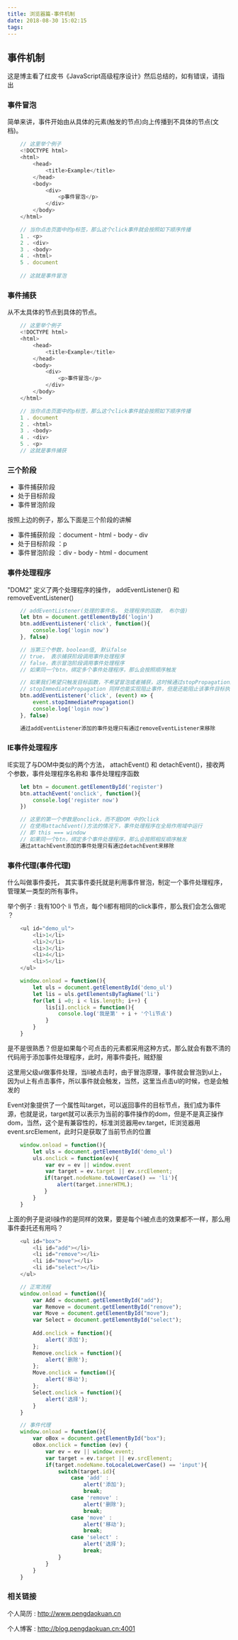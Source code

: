 ```yaml
---
title: 浏览器篇-事件机制
date: 2018-08-30 15:02:15
tags:
---
```

## 事件机制
这是博主看了红皮书《JavaScript高级程序设计》然后总结的，如有错误，请指出

### 事件冒泡
简单来讲，事件开始由从具体的元素(触发的节点)向上传播到不具体的节点(文档)。
```javascript
    // 这里举个例子
    <!DOCTYPE html>
    <html>
        <head>
            <title>Example</title>
        </head>
        <body>
            <div>
                <p事件冒泡</p>
            </div>
        </body>
    </html>

    // 当你点击页面中的p标签，那么这个click事件就会按照如下顺序传播
    1 . <p>
    2 . <div>
    3 . <body>
    4 . <html>
    5 . document
    
    // 这就是事件冒泡  
```
### 事件捕获
从不太具体的节点到具体的节点。
```javascript
    // 这里举个例子
    <!DOCTYPE html>
    <html>
        <head>
            <title>Example</title>
        </head>
        <body>
            <div>
                <p>事件冒泡</p>
            </div>
        </body>
    </html>

    // 当你点击页面中的p标签，那么这个click事件就会按照如下顺序传播
    1 . document
    2 . <html>
    3 . <body>
    4 . <div>
    5 . <p>
    // 这就是事件捕获  
```
### 三个阶段
+ 事件捕获阶段
+ 处于目标阶段
+ 事件冒泡阶段

按照上边的例子，那么下面是三个阶段的讲解
+ 事件捕获阶段 ：document - html - body - div
+ 处于目标阶段 ：p
+ 事件冒泡阶段 ：div - body - html - document

<!--more-->
### 事件处理程序
"DOM2" 定义了两个处理程序的操作， addEventListener() 和 removeEventListener()

```javascript
    // addEventListener(处理的事件名， 处理程序的函数， 布尔值)
    let btn = document.getElementById('login')
    btn.addEventListener('click', function(){
        console.log('login now')
    }, false)

    // 当第三个参数，boolean值, 默认false
    // true， 表示捕获阶段调用事件处理程序
    // false，表示冒泡阶段调用事件处理程序
    // 如果同一个btn，绑定多个事件处理程序，那么会按照顺序触发

    // 如果我们希望只触发目标函数，不希望冒泡或者捕获，这时候通过stopPropagation来阻止
    // stopImmediatePropagation 同样也能实现阻止事件，但是还能阻止该事件目标执行别的注册事件。
    btn.addEventListener('click', (event) => {
        event.stopImmediatePropagation()
        console.log('login now')
    }, false)

    通过addEventListener添加的事件处理只有通过removeEventListener来移除
```

### IE事件处理程序
IE实现了与DOM中类似的两个方法， attachEvent() 和 detachEvent()，接收两个参数，事件处理程序名称和 事件处理程序函数

```javascript
    let btn = document.getElementById('register')
    btn.attachEvent('onclick', function(){
        console.log('register now')
    })

    // 这里的第一个参数是onclick，而不是DOM 中的click
    // 在使用attachEvent()方法的情况下，事件处理程序在全局作用域中运行
    // 即 this === window
    // 如果同一个btn，绑定多个事件处理程序，那么会按照相反顺序触发
    通过attachEvent添加的事件处理只有通过detachEvent来移除
```
### 事件代理(事件代理)
什么叫做事件委托， 其实事件委托就是利用事件冒泡，制定一个事件处理程序，管理某一类型的所有事件。

举个例子 : 我有100个 li 节点，每个li都有相同的click事件，那么我们会怎么做呢 ？
```javascript
    <ul id="demo_ul">
        <li>1</li>
        <li>2</li>
        <li>3</li>
        <li>4</li>
        <li>5</li>
    </ul>

    window.onload = function(){
        let uls = document.getElementById('demo_ul')
        let lis = uls.getElementsByTagName('li')
        for(let i =0; i < lis.length; i++) {
            lis[i].onclick = function(){
                console.log('我是第' + i + '个li节点')
            }
        }
    }
```
是不是很熟悉？但是如果每个可点击的元素都采用这种方式，那么就会有数不清的代码用于添加事件处理程序，此时，用事件委托，贼舒服

这里用父级ul做事件处理，当li被点击时，由于冒泡原理，事件就会冒泡到ul上，因为ul上有点击事件，所以事件就会触发，当然，这里当点击ul的时候，也是会触发的

Event对象提供了一个属性叫target，可以返回事件的目标节点，我们成为事件源，也就是说，target就可以表示为当前的事件操作的dom，但是不是真正操作dom，当然，这个是有兼容性的，标准浏览器用ev.target，IE浏览器用event.srcElement，此时只是获取了当前节点的位置

```javascript
    window.onload = function(){
        let uls = document.getElementById('demo_ul')
        uls.onclick = function(ev){
            var ev = ev || window.event
            var target = ev.target || ev.srcElement;
    　　　　 if(target.nodeName.toLowerCase() == 'li'){
    　　　　     alert(target.innerHTML);
    　　　　 }
        }
    }
```
上面的例子是说li操作的是同样的效果，要是每个li被点击的效果都不一样，那么用事件委托还有用吗？
```javascript
    <ul id="box">
        <li id="add"></li>
        <li id="remove"></li>
        <li id="move"></li>
        <li id="select"></li>
    </ul>

    // 正常流程
    window.onload = function(){
        var Add = document.getElementById("add");
        var Remove = document.getElementById("remove");
        var Move = document.getElementById("move");
        var Select = document.getElementById("select");
            
        Add.onclick = function(){
            alert('添加');
        };
        Remove.onclick = function(){
            alert('删除');
        };
        Move.onclick = function(){
            alert('移动');
        };
        Select.onclick = function(){
            alert('选择');
        }
    }

    // 事件代理
    window.onload = function(){
        var oBox = document.getElementById("box");
        oBox.onclick = function (ev) {
            var ev = ev || window.event;
            var target = ev.target || ev.srcElement;
            if(target.nodeName.toLocaleLowerCase() == 'input'){
                switch(target.id){
                    case 'add' :
                        alert('添加');
                        break;
                    case 'remove' :
                        alert('删除');
                        break;
                    case 'move' :
                        alert('移动');
                        break;
                    case 'select' :
                        alert('选择');
                        break;
                }
            }
        }
    }
```
### 相关链接
个人简历 : http://www.pengdaokuan.cn

个人博客 : http://blog.pengdaokuan.cn:4001

